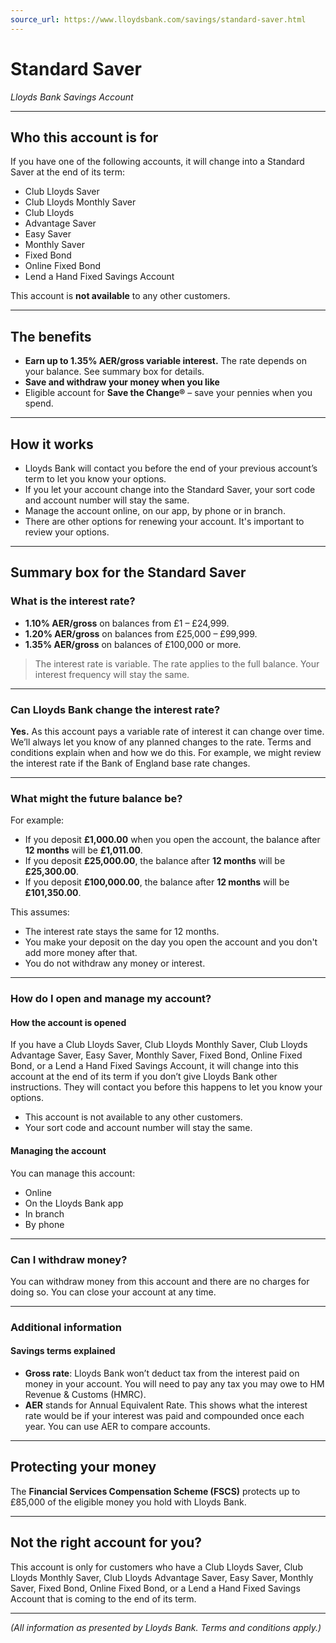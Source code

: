 ```yaml
---
source_url: https://www.lloydsbank.com/savings/standard-saver.html
---
```


# Standard Saver
*Lloyds Bank Savings Account*

---

## Who this account is for

If you have one of the following accounts, it will change into a Standard Saver at the end of its term:
- Club Lloyds Saver
- Club Lloyds Monthly Saver
- Club Lloyds
- Advantage Saver
- Easy Saver
- Monthly Saver
- Fixed Bond
- Online Fixed Bond
- Lend a Hand Fixed Savings Account

This account is **not available** to any other customers.

---

## The benefits

- **Earn up to 1.35% AER/gross variable interest.** The rate depends on your balance. See summary box for details.
- **Save and withdraw your money when you like**
- Eligible account for **Save the Change®** – save your pennies when you spend.

---

## How it works

- Lloyds Bank will contact you before the end of your previous account’s term to let you know your options.
- If you let your account change into the Standard Saver, your sort code and account number will stay the same.
- Manage the account online, on our app, by phone or in branch.
- There are other options for renewing your account. It's important to review your options.

---

## Summary box for the Standard Saver

### What is the interest rate?

- **1.10% AER/gross** on balances from £1 – £24,999.
- **1.20% AER/gross** on balances from £25,000 – £99,999.
- **1.35% AER/gross** on balances of £100,000 or more.

> The interest rate is variable. The rate applies to the full balance. Your interest frequency will stay the same.

---

### Can Lloyds Bank change the interest rate?

**Yes.** As this account pays a variable rate of interest it can change over time. We’ll always let you know of any planned changes to the rate.
Terms and conditions explain when and how we do this. For example, we might review the interest rate if the Bank of England base rate changes.

---

### What might the future balance be?

For example:
- If you deposit **£1,000.00** when you open the account, the balance after **12 months** will be **£1,011.00**.
- If you deposit **£25,000.00**, the balance after **12 months** will be **£25,300.00**.
- If you deposit **£100,000.00**, the balance after **12 months** will be **£101,350.00**.

This assumes:
- The interest rate stays the same for 12 months.
- You make your deposit on the day you open the account and you don't add more money after that.
- You do not withdraw any money or interest.

---

### How do I open and manage my account?

#### How the account is opened

If you have a Club Lloyds Saver, Club Lloyds Monthly Saver, Club Lloyds Advantage Saver, Easy Saver, Monthly Saver, Fixed Bond, Online Fixed Bond, or a Lend a Hand Fixed Savings Account, it will change into this account at the end of its term if you don’t give Lloyds Bank other instructions. They will contact you before this happens to let you know your options.

- This account is not available to any other customers.
- Your sort code and account number will stay the same.

#### Managing the account

You can manage this account:
- Online
- On the Lloyds Bank app
- In branch
- By phone

---

### Can I withdraw money?

You can withdraw money from this account and there are no charges for doing so.
You can close your account at any time.

---

### Additional information

#### Savings terms explained

- **Gross rate**: Lloyds Bank won’t deduct tax from the interest paid on money in your account. You will need to pay any tax you may owe to HM Revenue & Customs (HMRC).
- **AER** stands for Annual Equivalent Rate. This shows what the interest rate would be if your interest was paid and compounded once each year. You can use AER to compare accounts.

---

## Protecting your money

The **Financial Services Compensation Scheme (FSCS)** protects up to £85,000 of the eligible money you hold with Lloyds Bank.

---

## Not the right account for you?

This account is only for customers who have a Club Lloyds Saver, Club Lloyds Monthly Saver, Club Lloyds Advantage Saver, Easy Saver, Monthly Saver, Fixed Bond, Online Fixed Bond, or a Lend a Hand Fixed Savings Account that is coming to the end of its term.

---

*(All information as presented by Lloyds Bank. Terms and conditions apply.)*

